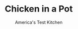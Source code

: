 ---
layout: ../../layouts/MarkdownPostLayout.astro
title: Chicken in a Pot
author: America's Test Kitchen
pubDate: 2023-03-15
description: "Though this cooking method has fallen out of favor, chicken in a pot still has appeal. We wanted to revive this satisfying, elegantly simple one-dish meal."
image_url: https://res.cloudinary.com/hksqkdlah/image/upload/ar_1:1,c_fill,dpr_2.0,f_auto,fl_lossy.progressive.strip_profile,g_faces:auto,q_auto:low,w_344/7281_sfs-chickeninpot02-277049
tags: ["Main Courses","French","Chicken"]
calories: 3420
protein: 49
carbohydrates: 46
fats: 
fiber: 7
ingredients: ["1 , whole chicken (4 1/2- to 5-pound), trimmed of excess fat",", Salt and pepper","2 tablespoons, vegetable oil","1 , onion, peeled and halved, root end left intact","1 , celery rib, halved crosswise","1 pound, carrots, peeled and cut into 1-inch pieces","6 , garlic cloves, minced","1 cup, white wine","1 cup, low-sodium chicken broth","1 1/2 pounds, small red potatoes, scrubbed and quartered","2 tablespoons, unsalted butter","1 tablespoon, finely chopped chives"]
serves: 4
time: "1¾ hours, plus 20 minutes resting"
instructions: ["Season chicken: Adjust oven rack to lower-middle position and heat oven to 350 degrees. Pat chicken dry with paper towels. Using fingers, loosen skin from breasts and legs of chicken. Rub 1 teaspoon salt and ½ teaspoon pepper all over chicken and underneath skin. Tuck wings behind back and tie legs together with kitchen twine.","Brown chicken: Heat 1 tablespoon oil in Dutch oven over medium-high heat until just smoking. Following photos, add chicken, breast-side up, and cook until back is lightly browned, 3 to 4 minutes. Transfer chicken to plate. Add remaining oil, onion, celery, and carrots to empty pot and cook until browned, about 5 minutes. Add garlic and cook until fragrant, about 30 seconds. Add wine and broth and bring to boil. Arrange chicken, breast-side up, on top of vegetables. Season potatoes with salt and pepper and arrange around chicken. Transfer pot to oven and cook, covered, until thigh meat registers 170 to 175 degrees, 50 to 70 minutes.","Make sauce: Remove pot from oven and transfer to wire rack. Remove lid and tent pot loosely with foil; let rest 20 minutes. Carefully transfer chicken to carving board. Using slotted spoon, transfer vegetables to serving platter, discarding onion and celery. Let sit 5 minutes, then strain and skim sauce (you should have about 2 cups of sauce; if you have less, supplement with chicken broth). Whisk butter and chives into sauce and season with salt and pepper. Carve chicken and serve, passing sauce at table."]
nutrition: ["1784 mg Potassium","533 mg Phosphorus","118 mg Calcium","4 mg Iron","112 mg Magnesium","1610 mg Sodium","4 mg Zinc","48 g Fat","19 mg Niacin (B3)","21 g Monounsaturated","9 g Polyunsaturated","29 mg Vitamin C","187 mg Cholesterol","14 g Saturated","7 g Fiber","77 µg Folate (food)","9 g Sugars","32 µg Vitamin K","46 g Carbs","77 µg Folate equivalent (total)","49 g Protein","3 mg Vitamin E","1 mg Vitamin B6","1094 µg Vitamin A","855 kcal Energy","3420 calories"]
notes: "You will need kitchen twine and a Dutch oven with a tight-fitting lid and at least a 6-quart capacity to make this recipe. Serve the chicken with Dijon mustard, pickles, and horseradish as accompaniments, if desired."
---